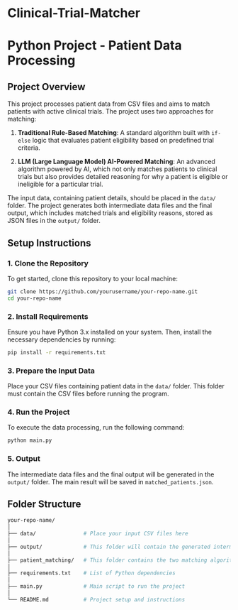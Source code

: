# Clinical-Trial-Matcher

# Python Project - Patient Data Processing

## Project Overview
This project processes patient data from CSV files and aims to match patients with active clinical trials. The project uses two approaches for matching:

1. **Traditional Rule-Based Matching**: A standard algorithm built with `if-else` logic that evaluates patient eligibility based on predefined trial criteria.
  
2. **LLM (Large Language Model) AI-Powered Matching**: An advanced algorithm powered by AI, which not only matches patients to clinical trials but also provides detailed reasoning for why a patient is eligible or ineligible for a particular trial.

The input data, containing patient details, should be placed in the `data/` folder. The project generates both intermediate data files and the final output, which includes matched trials and eligibility reasons, stored as JSON files in the `output/` folder.

## Setup Instructions

### 1. Clone the Repository
To get started, clone this repository to your local machine:
```bash
git clone https://github.com/yourusername/your-repo-name.git
cd your-repo-name
```

### 2. Install Requirements
Ensure you have Python 3.x installed on your system. Then, install the necessary dependencies by running:
```bash
pip install -r requirements.txt
```

### 3. Prepare the Input Data
Place your CSV files containing patient data in the `data/` folder. This folder must contain the CSV files before running the program.

### 4. Run the Project
To execute the data processing, run the following command:
```bash
python main.py
```

### 5. Output
The intermediate data files and the final output will be generated in the `output/` folder. The main result will be saved in `matched_patients.json`.

## Folder Structure

```bash
your-repo-name/
│
├── data/               # Place your input CSV files here
│
├── output/             # This folder will contain the generated intermediate and final output files
│
├── patient_matching/   # This folder contains the two matching algorithms along with data processing and the scraper implementations
│
├── requirements.txt    # List of Python dependencies
│
├── main.py             # Main script to run the project
│
└── README.md           # Project setup and instructions
```
